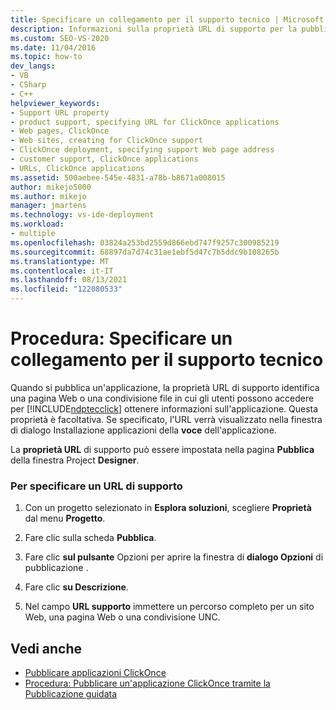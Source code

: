 ```yaml
---
title: Specificare un collegamento per il supporto tecnico | Microsoft Docs
description: Informazioni sulla proprietà URL di supporto per la pubblicazione di un'ClickOnce, che identifica una pagina Web o una condivisione file in cui gli utenti ottengono informazioni.
ms.custom: SEO-VS-2020
ms.date: 11/04/2016
ms.topic: how-to
dev_langs:
- VB
- CSharp
- C++
helpviewer_keywords:
- Support URL property
- product support, specifying URL for ClickOnce applications
- Web pages, ClickOnce
- Web sites, creating for ClickOnce support
- ClickOnce deployment, specifying support Web page address
- customer support, ClickOnce applications
- URLs, ClickOnce applications
ms.assetid: 500aebee-545e-4831-a78b-b8671a008015
author: mikejo5000
ms.author: mikejo
manager: jmartens
ms.technology: vs-ide-deployment
ms.workload:
- multiple
ms.openlocfilehash: 03824a253bd2559d866ebd747f9257c300985219
ms.sourcegitcommit: 68897da7d74c31ae1ebf5d47c7b5ddc9b108265b
ms.translationtype: MT
ms.contentlocale: it-IT
ms.lasthandoff: 08/13/2021
ms.locfileid: "122080533"
---
```

# <a name="how-to-specify-a-link-for-technical-support"></a>Procedura: Specificare un collegamento per il supporto tecnico
Quando si pubblica un'applicazione, la proprietà URL di supporto identifica una pagina Web o una condivisione file in cui gli utenti possono accedere per [!INCLUDE[ndptecclick](../deployment/includes/ndptecclick_md.md)] ottenere informazioni  sull'applicazione. Questa proprietà è facoltativa. Se specificato, l'URL verrà visualizzato nella finestra di dialogo Installazione applicazioni della **voce** dell'applicazione.

 La **proprietà URL** di supporto può essere impostata nella pagina **Pubblica** della finestra Project **Designer**.

### <a name="to-specify-a-support-url"></a>Per specificare un URL di supporto

1. Con un progetto selezionato in **Esplora soluzioni**, scegliere **Proprietà** dal menu **Progetto**.

2. Fare clic sulla scheda **Pubblica**.

3. Fare clic **sul pulsante** Opzioni per aprire la finestra di **dialogo Opzioni** di pubblicazione .

4. Fare clic **su Descrizione**.

5. Nel campo **URL supporto** immettere un percorso completo per un sito Web, una pagina Web o una condivisione UNC.

## <a name="see-also"></a>Vedi anche
- [Pubblicare applicazioni ClickOnce](../deployment/publishing-clickonce-applications.md)
- [Procedura: Pubblicare un'applicazione ClickOnce tramite la Pubblicazione guidata](../deployment/how-to-publish-a-clickonce-application-using-the-publish-wizard.md)